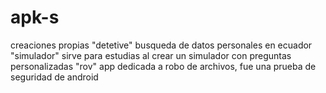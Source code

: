 # apk-s
creaciones propias
"detetive"
busqueda de datos personales en ecuador
"simulador"
sirve para estudias al crear un simulador con preguntas personalizadas
"rov"
app dedicada a robo de archivos, fue una prueba de seguridad de android
